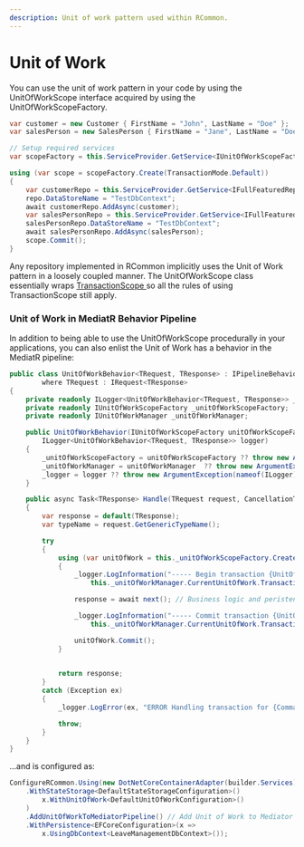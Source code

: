 ```yaml
---
description: Unit of work pattern used within RCommon.
---
```


# Unit of Work

You can use the unit of work pattern in your code by using the UnitOfWorkScope interface acquired by using the UnitOfWorkScopeFactory.&#x20;

```csharp
var customer = new Customer { FirstName = "John", LastName = "Doe" };
var salesPerson = new SalesPerson { FirstName = "Jane", LastName = "Doe", SalesQuota = 2000 };

// Setup required services
var scopeFactory = this.ServiceProvider.GetService<IUnitOfWorkScopeFactory>();

using (var scope = scopeFactory.Create(TransactionMode.Default))
{
    var customerRepo = this.ServiceProvider.GetService<IFullFeaturedRepository<Customer>>();
    repo.DataStoreName = "TestDbContext";
    await customerRepo.AddAsync(customer);
    var salesPersonRepo = this.ServiceProvider.GetService<IFullFeaturedRepository<SalesPerson>>();
    salesPersonRepo.DataStoreName = "TestDbContext";
    await salesPersonRepo.AddAsync(salesPerson);
    scope.Commit();
}
```

Any repository implemented in RCommon implicitly uses the Unit of Work pattern in a loosely coupled manner. The UnitOfWorkScope class essentially wraps [TransactionScope ](https://docs.microsoft.com/en-us/dotnet/api/system.transactions.transactionscope?view=net-6.0)so all the rules of using TransactionScope still apply.&#x20;

### Unit of Work in MediatR Behavior Pipeline

In addition to being able to use the UnitOfWorkScope procedurally in your applications, you can also enlist the Unit of Work has a behavior in the MediatR pipeline:

```csharp
public class UnitOfWorkBehavior<TRequest, TResponse> : IPipelineBehavior<TRequest, TResponse>
        where TRequest : IRequest<TResponse>
{
    private readonly ILogger<UnitOfWorkBehavior<TRequest, TResponse>> _logger;
    private readonly IUnitOfWorkScopeFactory _unitOfWorkScopeFactory;
    private readonly IUnitOfWorkManager _unitOfWorkManager;

    public UnitOfWorkBehavior(IUnitOfWorkScopeFactory unitOfWorkScopeFactory, IUnitOfWorkManager unitOfWorkManager,
        ILogger<UnitOfWorkBehavior<TRequest, TResponse>> logger)
    {
        _unitOfWorkScopeFactory = unitOfWorkScopeFactory ?? throw new ArgumentException(nameof(IUnitOfWorkScopeFactory));
        _unitOfWorkManager = unitOfWorkManager  ?? throw new ArgumentException(nameof(IUnitOfWorkManager)); 
        _logger = logger ?? throw new ArgumentException(nameof(ILogger));
    }

    public async Task<TResponse> Handle(TRequest request, CancellationToken cancellationToken, RequestHandlerDelegate<TResponse> next)
    {
        var response = default(TResponse);
        var typeName = request.GetGenericTypeName();

        try
        {
            using (var unitOfWork = this._unitOfWorkScopeFactory.Create(TransactionMode.Default))
            {
                _logger.LogInformation("----- Begin transaction {UnitOfWorkTransactionId} for {CommandName} ({@Command})", 
                    this._unitOfWorkManager.CurrentUnitOfWork.TransactionId, typeName, request);

                response = await next(); // Business logic and peristence happens here

                _logger.LogInformation("----- Commit transaction {UnitOfWorkTransactionId} for {CommandName}", 
                    this._unitOfWorkManager.CurrentUnitOfWork.TransactionId, typeName);

                unitOfWork.Commit();
            }
            

            return response;
        }
        catch (Exception ex)
        {
            _logger.LogError(ex, "ERROR Handling transaction for {CommandName} ({@Command})", typeName, request);

            throw;
        }
    }
}
```

...and is configured as:

```csharp
ConfigureRCommon.Using(new DotNetCoreContainerAdapter(builder.Services))
    .WithStateStorage<DefaultStateStorageConfiguration>()
        x.WithUnitOfWork<DefaultUnitOfWorkConfiguration>()
    )
    .AddUnitOfWorkToMediatorPipeline() // Add Unit of Work to Mediator Pipeline
    .WithPersistence<EFCoreConfiguration>(x =>
        x.UsingDbContext<LeaveManagementDbContext>());
```
